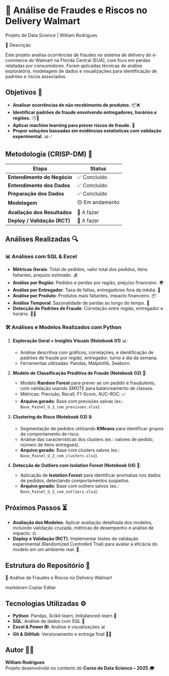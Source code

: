 # 🛒 Análise de Fraudes e Riscos no Delivery Walmart  
Projeto de Data Science | William Rodrigues

📌 Descrição

Este projeto analisa ocorrências de fraudes no sistema de delivery do e-commerce do Walmart na Flórida Central (EUA), com foco em perdas relatadas por consumidores. Foram aplicadas técnicas de análise exploratória, modelagem de dados e visualizações para identificação de padrões e riscos associados.

## Objetivos 🎯

- **Analisar ocorrências de não recebimento de produtos.** 📦❌
- **Identificar padrões de fraude envolvendo entregadores, horários e regiões.** 🕒🚚
- **Aplicar machine learning para prever riscos de fraude.** 🤖
- **Propor soluções baseadas em evidências estatísticas com validação experimental.** 📊✅

## Metodologia (CRISP-DM) 🔄
| Etapa                        | Status          |
|------------------------------|-----------------|
| **Entendimento do Negócio**       | ✅ Concluído    |
| **Entendimento dos Dados**        | ✅ Concluído    |
| **Preparação dos Dados**          | ✅ Concluído    |
| **Modelagem**                     | 🟡 Em andamento |
| **Avaliação dos Resultados**      | 🔲 A fazer      |
| **Deploy / Validação (RCT)**      | 🔲 A fazer      |

## Análises Realizadas 🔍

### 📊 Análises com SQL & Excel
- **Métricas Gerais**: Total de pedidos, valor total dos pedidos, itens faltantes, prejuízo estimado. 💰
- **Análise por Região**: Pedidos e perdas por região, prejuízo financeiro. 🌍
- **Análise por Entregador**: Taxa de faltas, entregadores fora da média. 🚚
- **Análise por Produto**: Produtos mais faltantes, impacto financeiro. 📦
- **Análise Temporal**: Sazonalidade de perdas ao longo do tempo. 📅
- **Detecção de Padrões de Fraude**: Correlação entre região, entregador e horário. 🕵️‍♂️

### 🛠️ Análises e Modelos Realizados com Python

1. **Exploração Geral + Insights Visuais (Notebook 01)** 📊:
   - Análise descritiva com gráficos, correlações, e identificação de padrões de fraude por região, entregador, turno e dia da semana. 
   - Ferramentas utilizadas: Pandas, Matplotlib, Seaborn.

2. **Modelo de Classificação Preditiva de Fraude (Notebook 02)** 🔮:
   - Modelo **Random Forest** para prever se um pedido é fraudulento, com validação usando SMOTE para balanceamento de classes.
   - Métricas: Precisão, Recall, F1-Score, AUC-ROC. 📈
   - **Arquivo gerado**: Base com previsões salvas (ex.: `Base_Painel_U_2_com_previsoes.xlsx`).

3. **Clustering de Risco (Notebook 03)** 🔒:
   - Segmentação de pedidos utilizando **KMeans** para identificar grupos de comportamento de risco.
   - Análise das características dos clusters (ex.: valores de pedido, número de itens entregues).
   - **Arquivo gerado**: Base com clusters salvos (ex.: `Base_Painel_U_2_com_clusters.xlsx`).

4. **Detecção de Outliers com Isolation Forest (Notebook 04)** 🚨:
   - Aplicação de **Isolation Forest** para identificar anomalias nos dados de pedidos, detectando comportamentos suspeitos.
   - **Arquivo gerado**: Base com outliers salvos (ex.: `Base_Painel_U_2_com_outliers.xlsx`).

## Próximos Passos ⏳

- **Avaliação dos Modelos**: Aplicar avaliação detalhada dos modelos, incluindo validação cruzada, métricas de desempenho e análise de impacto. ⚖️
- **Deploy e Validação (RCT)**: Implementar testes de validação experimental (Randomized Controlled Trial) para avaliar a eficácia do modelo em um ambiente real. 🚀

## Estrutura do Repositório 📂

🛒 Análise de Fraudes e Riscos no Delivery Walmart

markdown
Copiar
Editar

## Tecnologias Utilizadas ⚙️
- **Python**: Pandas, Scikit-learn, Imbalanced-learn 🐍
- **SQL**: Análise de dados com SQL 🧮
- **Excel & Power BI**: Análise e visualizações 📊
- **Git & GitHub**: Versionamento e entrega final 🦸‍♂️

## Autor 👨‍💻
**William Rodrigues**  
Projeto desenvolvido no contexto do **Curso de Data Science – 2025** 🎓
